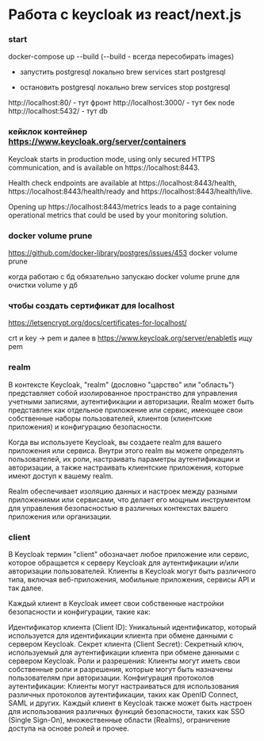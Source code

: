 # Работа с keycloak из react/next.js

### start
docker-compose up --build (--build - всегда пересобирать images)

- запустить postgresql локально
  brew services start postgresql

- остановить postgresql локально
brew services stop postgresql

http://localhost:80/ - тут фронт
http://localhost:3000/ - тут бек node
http://localhost:5432/ - тут db

### кейклок контейнер https://www.keycloak.org/server/containers

Keycloak starts in production mode, using only secured HTTPS communication, and is available on https://localhost:8443.

Health check endpoints are available at https://localhost:8443/health, https://localhost:8443/health/ready and https://localhost:8443/health/live.

Opening up https://localhost:8443/metrics leads to a page containing operational metrics that could be used by your monitoring solution.

### docker volume prune
https://github.com/docker-library/postgres/issues/453
docker volume prune

когда работаю с бд обязательно запускаю docker volume prune для очистки volume у дб

### чтобы создать сертификат для localhost
https://letsencrypt.org/docs/certificates-for-localhost/

crt и key -> pem
и далее в 
https://www.keycloak.org/server/enabletls ищу pem

### realm 
В контексте Keycloak, "realm" (дословно "царство" или "область") представляет собой изолированное пространство для управления учетными записями, аутентификации и авторизации. Realm может быть представлен как отдельное приложение или сервис, имеющее свои собственные наборы пользователей, клиентов (клиентские приложения) и конфигурацию безопасности.

Когда вы используете Keycloak, вы создаете realm для вашего приложения или сервиса. Внутри этого realm вы можете определять пользователей, их роли, настраивать параметры аутентификации и авторизации, а также настраивать клиентские приложения, которые имеют доступ к вашему realm.

Realm обеспечивает изоляцию данных и настроек между разными приложениями или сервисами, что делает его мощным инструментом для управления безопасностью в различных контекстах вашего приложения или организации.

### client
В Keycloak термин "client" обозначает любое приложение или сервис, которое обращается к серверу Keycloak для аутентификации и/или авторизации пользователей. Клиенты в Keycloak могут быть различного типа, включая веб-приложения, мобильные приложения, сервисы API и так далее.

Каждый клиент в Keycloak имеет свои собственные настройки безопасности и конфигурации, такие как:

Идентификатор клиента (Client ID): Уникальный идентификатор, который используется для идентификации клиента при обмене данными с сервером Keycloak.
Секрет клиента (Client Secret): Секретный ключ, используемый для аутентификации клиента при обмене данными с сервером Keycloak.
Роли и разрешения: Клиенты могут иметь свои собственные роли и разрешения, которые могут быть назначены пользователям при авторизации.
Конфигурация протоколов аутентификации: Клиенты могут настраиваться для использования различных протоколов аутентификации, таких как OpenID Connect, SAML и других.
Каждый клиент в Keycloak также может быть настроен для использования различных функций безопасности, таких как SSO (Single Sign-On), множественные области (Realms), ограничение доступа на основе ролей и прочее.



